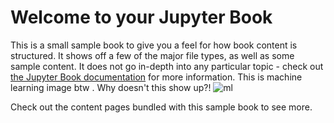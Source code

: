 # Welcome to your Jupyter Book

This is a small sample book to give you a feel for how book content is
structured.
It shows off a few of the major file types, as well as some sample content.
It does not go in-depth into any particular topic - check out [the Jupyter Book documentation](https://jupyterbook.org) for more information.
This is machine learning image btw . Why doesn't this show up?!
<img src="C:\Users\ishaa\Desktop\JupyterBookDemo\_build\html\_images\machine-learning.png" alt="ml">

Check out the content pages bundled with this sample book to see more.

```{tableofcontents}
```
